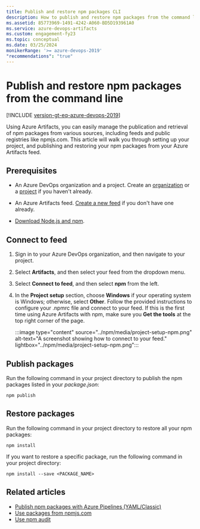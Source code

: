 ```yaml
---
title: Publish and restore npm packages CLI
description: How to publish and restore npm packages from the command line
ms.assetid: 85773969-1491-4242-A060-BD5D193961A0
ms.service: azure-devops-artifacts
ms.custom: engagement-fy23
ms.topic: conceptual
ms.date: 03/25/2024
monikerRange: '>= azure-devops-2019'
"recommendations": "true"
---
```


# Publish and restore npm packages from the command line

[!INCLUDE [version-gt-eq-azure-devops-2019](../../includes/version-gt-eq-2019.md)]

Using Azure Artifacts, you can easily manage the publication and retrieval of npm packages from various sources, including feeds and public registries like npmjs.com. This article will walk you through setting up your project, and publishing and restoring your npm packages from your Azure Artifacts feed.

## Prerequisites

- An Azure DevOps organization and a project. Create an [organization](../../organizations/accounts/create-organization.md) or a [project](../../organizations/projects/create-project.md#create-a-project) if you haven't already.

- An Azure Artifacts feed. [Create a new feed](../get-started-nuget.md#create-a-feed) if you don't have one already.

- [Download Node.js and npm](https://docs.npmjs.com/downloading-and-installing-node-js-and-npm).

## Connect to feed

1. Sign in to your Azure DevOps organization, and then navigate to your project.

1. Select **Artifacts**, and then select your feed from the dropdown menu.

1.  Select **Connect to feed**, and then select **npm** from the left.

1. In the **Project setup** section, choose **Windows** if your operating system is Windows; otherwise, select **Other**. Follow the provided instructions to configure your .npmrc file and connect to your feed. If this is the first time using Azure Artifacts with npm, make sure you **Get the tools** at the top right corner of the page.

    :::image type="content" source="../npm/media/project-setup-npm.png" alt-text="A screenshot showing how to connect to your feed." lightbox="../npm/media/project-setup-npm.png":::

## Publish packages

Run the following command in your project directory to publish the npm packages listed in your *package.json*:

```Cli
npm publish
```

## Restore packages

Run the following command in your project directory to restore all your npm packages:
   
```Cli
npm install
```

If you want to restore a specific package, run the following command in your project directory:

```Cli
npm install --save <PACKAGE_NAME>
```

## Related articles

- [Publish npm packages with Azure Pipelines (YAML/Classic)](../../pipelines/artifacts/npm.md)
- [Use packages from npmjs.com](../npm/upstream-sources.md)
- [Use npm audit](../npm/npm-audit.md)